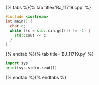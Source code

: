 {% tabs %}{% tab title='BJ_11719.cpp' %}

```cpp
#include <iostream>
int main() {
  char c;
  while ((c = std::cin.get()) != -1) {
    std::cout << c;
  }
}
```

{% endtab %}{% tab title='BJ_11719.py' %}

```py
import sys
print(sys.stdin.read())
```

{% endtab %}{% endtabs %}

